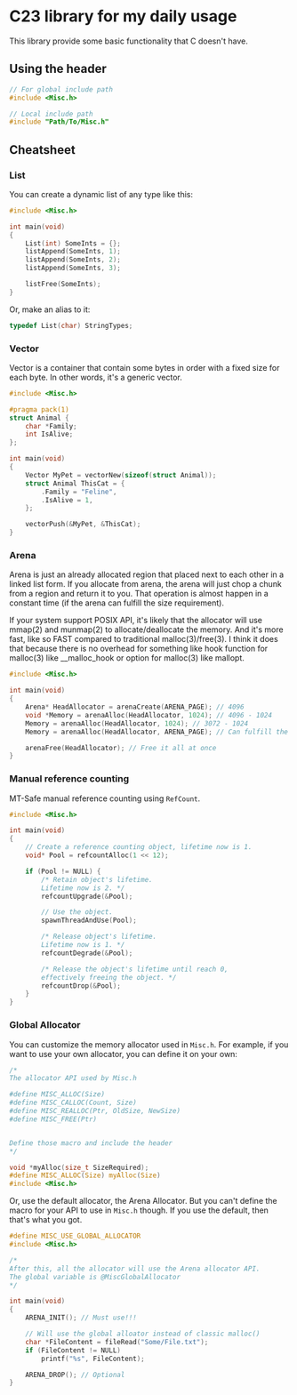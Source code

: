 # C23 library for my daily usage

This library provide some basic functionality that C doesn't have.

## Using the header
```c
// For global include path
#include <Misc.h>

// Local include path
#include "Path/To/Misc.h"
```

## Cheatsheet
### List
You can create a dynamic list of any type like this:
```c
#include <Misc.h>

int main(void)
{
    List(int) SomeInts = {};
    listAppend(SomeInts, 1);
    listAppend(SomeInts, 2);
    listAppend(SomeInts, 3);

    listFree(SomeInts);
}
```

Or, make an alias to it:
```c
typedef List(char) StringTypes;
```

### Vector
Vector is a container that contain some bytes in order
with a fixed size for each byte. In other words, it's
a generic vector.
```c
#include <Misc.h>

#pragma pack(1)
struct Animal {
    char *Family;
    int IsAlive;
};

int main(void)
{
    Vector MyPet = vectorNew(sizeof(struct Animal));
    struct Animal ThisCat = {
        .Family = "Feline",
        .IsAlive = 1,
    };

    vectorPush(&MyPet, &ThisCat);
}
```

### Arena
Arena is just an already allocated region that placed next to each other in a linked list form.
If you allocate from arena, the arena will just chop a chunk from a region and return it to you.
That operation is almost happen in a constant time (if the arena can fulfill the size requirement).

If your system support POSIX API, it's likely that the allocator will use mmap(2) and munmap(2) to
allocate/deallocate the memory. And it's more fast, like so FAST compared to traditional malloc(3)/free(3).
I think it does that because there is no overhead for something like hook function for malloc(3) like
__malloc_hook or option for malloc(3) like mallopt.
```c
#include <Misc.h>

int main(void)
{
    Arena* HeadAllocator = arenaCreate(ARENA_PAGE); // 4096
    void *Memory = arenaAlloc(HeadAllocator, 1024); // 4096 - 1024
    Memory = arenaAlloc(HeadAllocator, 1024); // 3072 - 1024
    Memory = arenaAlloc(HeadAllocator, ARENA_PAGE); // Can fulfill the request, new list is appended with a double capacity

    arenaFree(HeadAllocator); // Free it all at once
}
```

### Manual reference counting
MT-Safe manual reference counting using `RefCount`.
```c
#include <Misc.h>

int main(void)
{
    // Create a reference counting object, lifetime now is 1.
    void* Pool = refcountAlloc(1 << 12);

    if (Pool != NULL) {
        /* Retain object's lifetime.
        Lifetime now is 2. */
        refcountUpgrade(&Pool);

        // Use the object.
        spawnThreadAndUse(Pool);

        /* Release object's lifetime.
        Lifetime now is 1. */
        refcountDegrade(&Pool);

        /* Release the object's lifetime until reach 0,
        effectively freeing the object. */
        refcountDrop(&Pool);
    }
}
```

### Global Allocator
You can customize the memory allocator used in `Misc.h`.
For example, if you want to use your own allocator, you can define it
on your own:
```c
/*
The allocator API used by Misc.h

#define MISC_ALLOC(Size)
#define MISC_CALLOC(Count, Size)
#define MISC_REALLOC(Ptr, OldSize, NewSize)
#define MISC_FREE(Ptr)


Define those macro and include the header
*/

void *myAlloc(size_t SizeRequired);
#define MISC_ALLOC(Size) myAlloc(Size)
#include <Misc.h>
```

Or, use the default allocator, the Arena Allocator.
But you can't define the macro for your API
to use in `Misc.h` though. If you use the default, then
that's what you got.

```c
#define MISC_USE_GLOBAL_ALLOCATOR
#include <Misc.h>

/*
After this, all the allocator will use the Arena allocator API.
The global variable is @MiscGlobalAllocator
*/

int main(void)
{
    ARENA_INIT(); // Must use!!!

    // Will use the global alloator instead of classic malloc()
    char *FileContent = fileRead("Some/File.txt");
    if (FileContent != NULL)
        printf("%s", FileContent);

    ARENA_DROP(); // Optional
}
```
